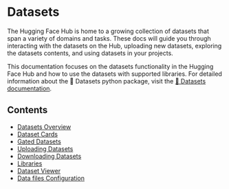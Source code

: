 # Datasets

The Hugging Face Hub is home to a growing collection of datasets that span a variety of domains and tasks. These docs will guide you through interacting with the datasets on the Hub, uploading new datasets, exploring the datasets contents, and using datasets in your projects.

This documentation focuses on the datasets functionality in the Hugging Face Hub and how to use the datasets with supported libraries. For detailed information about the 🤗 Datasets python package, visit the [🤗 Datasets documentation](https://huggingface.co/docs/datasets/index).

## Contents

- [Datasets Overview](./datasets-overview)
- [Dataset Cards](./datasets-cards)
- [Gated Datasets](./datasets-gated)
- [Uploading Datasets](./datasets-adding)
- [Downloading Datasets](./datasets-downloading)
- [Libraries](./datasets-libraries)
- [Dataset Viewer](./datasets-viewer)
- [Data files Configuration](./datasets-data-files-configuration)
